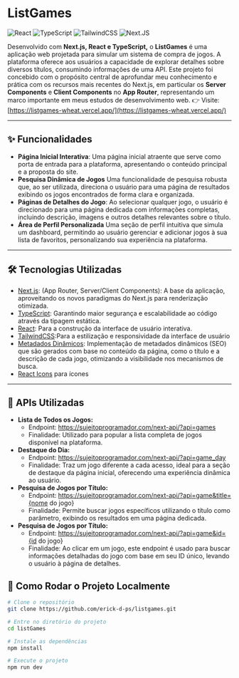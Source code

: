 # ListGames


![React](https://img.shields.io/badge/React-20232A?style=flat&logo=react&logoColor=61DAFB)
![TypeScript](https://img.shields.io/badge/TypeScript-3178C6?style=flat&logo=typescript&logoColor=white)
![TailwindCSS](https://img.shields.io/badge/TailwindCSS-38B2AC?style=flat&logo=tailwind-css&logoColor=white)
![Next.JS](https://img.shields.io/badge/Next.js-000000?style=for-the-badge&logo=next.js&logoColor=white)

Desenvolvido com **Next.js, React e TypeScript,** o **ListGames** é uma aplicação web projetada para simular um sistema de compra de jogos. A plataforma oferece aos usuários a capacidade de explorar detalhes sobre diversos títulos, consumindo informações de uma API. Este projeto foi concebido com o propósito central de aprofundar meu conhecimento e prática com os recursos mais recentes do Next.js, em particular os **Server Components** e **Client Components** no **App Router**, representando um marco importante em meus estudos de desenvolvimento web. 
👉 Visite: [https://listgames-wheat.vercel.app/](https://listgames-wheat.vercel.app/)

---

## ✨ Funcionalidades

-  **Página Inicial Interativa**:  Uma página inicial atraente que serve como porta de entrada para a plataforma, apresentando o conteúdo principal e a proposta do site.
-  **Pesquisa Dinâmica de Jogos** Uma funcionalidade de pesquisa robusta que, ao ser utilizada, direciona o usuário para uma página de resultados exibindo os jogos encontrados de forma clara e organizada.
-  **Páginas de Detalhes do Jogo**:  Ao selecionar qualquer jogo, o usuário é direcionado para uma página dedicada com informações completas, incluindo descrição, imagens e outros detalhes relevantes sobre o título.
-  **Área de Perfil Personalizada** Uma seção de perfil intuitiva que simula um dashboard, permitindo ao usuário gerenciar e adicionar jogos à sua lista de favoritos, personalizando sua experiência na plataforma.


 

---

## 🛠️ Tecnologias Utilizadas

- [Next.js](https://nextjs.org/): (App Router, Server/Client Components): A base da aplicação, aproveitando os novos paradigmas do Next.js para renderização otimizada.  
- [TypeScript](https://www.typescriptlang.org/): Garantindo maior segurança e escalabilidade ao código através da tipagem estática.
- [React](https://react.dev/): Para a construção da interface de usuário interativa.
- [TailwindCSS](https://tailwindcss.com/):Para a estilização e responsividade da interface de usuário
- [Metadados Dinâmicos](https://nextjs.org/docs/app/api-reference/functions/generate-metadata):  Implementação de metadados dinâmicos (SEO) que são gerados com base no conteúdo da página, como o título e a descrição de cada jogo, otimizando a visibilidade nos mecanismos de busca. 
- [React Icons](https://react-icons.github.io/react-icons/) para ícones

---

## 🔌 APIs Utilizadas
- **Lista de Todos os Jogos:**
  - Endpoint: https://sujeitoprogramador.com/next-api/?api=games
  - Finalidade: Utilizado para popular a lista completa de jogos disponível na plataforma.
- **Destaque do Dia:**
  - Endpoint: https://sujeitoprogramador.com/next-api/?api=game_day
  - Finalidade: Traz um jogo diferente a cada acesso, ideal para a seção de destaque da página inicial, oferecendo uma experiência dinâmica ao usuário.
- **Pesquisa de Jogos por Título:**
  - Endpoint: https://sujeitoprogramador.com/next-api/?api=game&title={nome do jogo}
  - Finalidade: Permite buscar jogos específicos utilizando o título como parâmetro, exibindo os resultados em uma página dedicada.
- **Pesquisa de Jogos por Título:**
  - Endpoint: https://sujeitoprogramador.com/next-api/?api=game&id={id do jogo}
  - Finalidade: Ao clicar em um jogo, este endpoint é usado para buscar informações detalhadas do jogo com base em seu ID único, levando o usuário à página de detalhes.


## 🚀 Como Rodar o Projeto Localmente

```bash
# Clone o repositório
git clone https://github.com/erick-d-ps/listgames.git

# Entre no diretório do projeto
cd listGames

# Instale as dependências
npm install

# Execute o projeto
npm run dev
